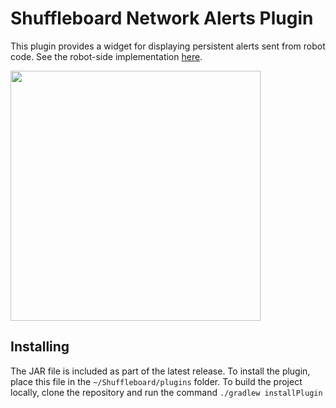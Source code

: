 # Shuffleboard Network Alerts Plugin
This plugin provides a widget for displaying persistent alerts sent from robot code. See the robot-side implementation [here](https://github.com/Mechanical-Advantage/RobotCode2023/blob/main/src/main/java/org/littletonrobotics/frc2023/util/Alert.java).

<img src="https://raw.githubusercontent.com/Mechanical-Advantage/NetworkAlerts/main/example.png" width="400px">

## Installing
The JAR file is included as part of the latest release. To install the plugin, place this file in the `~/Shuffleboard/plugins` folder. To build the project locally, clone the repository and run the command `./gradlew installPlugin`
